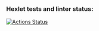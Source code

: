 ### Hexlet tests and linter status:
[![Actions Status](https://github.com/shalovlivayaHulignka/frontend-project-46/actions/workflows/hexlet-check.yml/badge.svg)](https://github.com/shalovlivayaHulignka/frontend-project-46/actions)